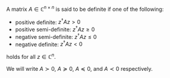 A matrix $A\in \mathbb{C}^{n\times n}$ is said to be definite if 
one of the following:
- positive definite: $z^{\dagger}Az>0$
- positive semi-definite: $z^{\dagger}Az\geq 0$
- negative semi-definite: $z^{\dagger}Az\leq 0$
- negative definite: $z^{\dagger}Az<0$

holds for all $z\in \mathbb{C}^{n}$.

We will write $A\succ 0$, $A\succeq 0$, $A\preceq 0$, and $A\prec 0$ respectively.

